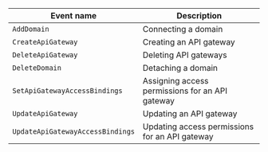 Event name | Description
--- | ---
`AddDomain` | Connecting a domain
`CreateApiGateway` | Creating an API gateway
`DeleteApiGateway` | Deleting API gateways
`DeleteDomain` | Detaching a domain
`SetApiGatewayAccessBindings` | Assigning access permissions for an API gateway
`UpdateApiGateway` | Updating an API gateway
`UpdateApiGatewayAccessBindings` | Updating access permissions for an API gateway
